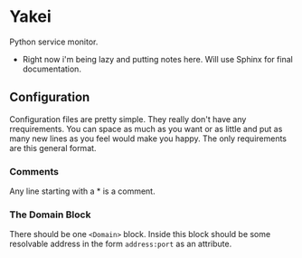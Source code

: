 # Yakei
Python service monitor.
* Right now i'm being lazy and putting notes here. Will use Sphinx for final documentation.

## Configuration 
Configuration files are pretty simple. They really don't have any rrequirements. You can space as much as you want or as little and put as many new lines as you feel would make you happy. The only requirements are this general format. 

### Comments
Any line starting with a * is a comment.

### The Domain Block
There should be one ```<Domain>``` block. Inside this block should be some resolvable address in the form ```address:port``` as an attribute.

